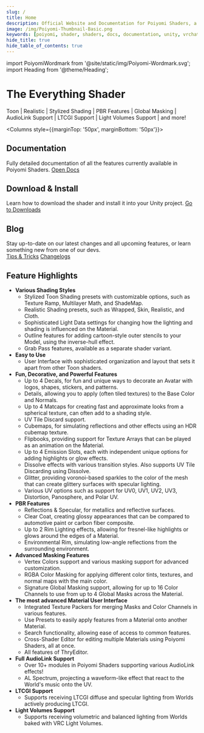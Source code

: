 ```yaml
---
slug: /
title: Home
description: Official Website and Documentation for Poiyomi Shaders, a free, feature-rich Toon and PBR shader for Unity with a specific focus on VRChat.
image: /img/Poiyomi-Thumbnail-Basic.png
keywords: [poiyomi, shader, shaders, docs, documentation, unity, vrchat, vrc, pbr, toon, realistic, stylized, shading]
hide_title: true
hide_table_of_contents: true
---
```

import PoiyomiWordmark from '@site/static/img/Poiyomi-Wordmark.svg';
import Heading from '@theme/Heading';

<!-- ![Poiyomi Shaders Wordmark](/img/Poiyomi-Toon-Wordmark_NoBG.png) -->

<div style={{textAlign: 'center', marginTop: '20px', marginBottom: '20px', marginLeft: '70px', marginRight: '70px'}}>
<PoiyomiWordmark />
</div>

<h1 style={{textAlign: 'center', fontSize: '40px', margin: '2px', fontWeight: 'bold'}}>
The Everything Shader
</h1>

<p style={{textAlign: 'center', fontSize: '15px', margin: '10px', fontWeight: 'normal'}}>
Toon |
Realistic |
Stylized Shading |
PBR Features |
Global Masking |
AudioLink Support |
LTCGI Support |
Light Volumes Support |
and more!
</p>

<Columns style={{marginTop: '50px', marginBottom: '50px'}}> 
  <Column className='text--center'>
    <Card>
      <CardHeader>
        <h2>Documentation</h2>
      </CardHeader>
      <CardImage cardImageUrl='/img/custom-icons/Icon_Books.png'/>
      <CardBody>
        Fully detailed documentation of all the features currently available in Poiyomi Shaders.
      </CardBody>
      <CardFooter>
        <a class="button button--block button--primary" href="/intro">Open Docs</a>
      </CardFooter>
    </Card>
  </Column>
  <Column className='text--center'>
    <Card>
      <CardHeader>
        <h2>Download & Install</h2>
      </CardHeader>
      <CardImage cardImageUrl='/img/custom-icons/Icon_Download.png'/>
      <CardBody>
        Learn how to download the shader and install it into your Unity project.
      </CardBody>
      <CardFooter>
        <a class="button button--block button--secondary" href="/download">Go to Downloads</a>
      </CardFooter>
    </Card>
  </Column>
  <Column className='text--center'>
    <Card>
      <CardHeader>
        <h2>Blog</h2>
      </CardHeader>
      <CardImage cardImageUrl='/img/custom-icons/Icon_News.png'/>
      <CardBody>
        Stay up-to-date on our latest changes and all upcoming features, or learn something new from one of our devs.
      </CardBody>
      <CardFooter>
        <div className='button-group button-group--block'>
          <a class="button button--block button--secondary" href="/blog">Tips & Tricks</a>
          <a class="button button--block button--secondary" href="/changelog">Changelogs</a>
        </div>
      </CardFooter>
    </Card>
  </Column>
</Columns>

## Feature Highlights
- **Various Shading Styles**
  - Stylized Toon Shading presets with customizable options, such as Texture Ramp, Multilayer Math, and ShadeMap.
  - Realistic Shading presets, such as Wrapped, Skin, Realistic, and Cloth.
  - Sophisticated Light Data settings for changing how the lighting and shading is influenced on the Material.
  - Outline features for adding cartoon-style outer stencils to your Model, using the inverse-hull effect.
  - Grab Pass features, available as a separate shader variant.
- **Easy to Use**
  - User Interface with sophisticated organization and layout that sets it apart from other Toon shaders.
- **Fun, Decorative, and Powerful Features**
  - Up to 4 Decals, for fun and unique ways to decorate an Avatar with logos, shapes, stickers, and patterns.
  - Details, allowing you to apply (often tiled textures) to the Base Color and Normals.
  - Up to 4 Matcaps for creating fast and approximate looks from a spherical texture, can often add to a shading style.
  - UV Tile Discard support.
  - Cubemaps, for simulating reflections and other effects using an HDR cubemap texture.
  - Flipbooks, providing support for Texture Arrays that can be played as an animation on the Material.
  - Up to 4 Emission Slots, each with independent unique options for adding highlights or glow effects.
  - Dissolve effects with various transition styles. Also supports UV Tile Discarding using Dissolve.
  - Glitter, providing voronoi-based sparkles to the color of the mesh that can create glittery surfaces with specular lighting.
  - Various UV options such as support for UV0, UV1, UV2, UV3, Distortion, Panosphere, and Polar UV.
- **PBR Features**
  - Reflections & Specular, for metallics and reflective surfaces.
  - Clear Coat, creating glossy appearances that can be compared to automotive paint or carbon fiber composite.
  - Up to 2 Rim Lighting effects, allowing for fresnel-like highlights or glows around the edges of a Material.
  - Environmental Rim, simulating low-angle reflections from the surrounding environment.
- **Advanced Masking Features**
  - Vertex Colors support and various masking support for advanced customization.
  - RGBA Color Masking for applying different color tints, textures, and normal maps with the main color.
  - Signature Global Masking support, allowing for up to 16 Color Channels to use from up to 4 Global Masks across the Material.
- **The most advanced Material User Interface**
  - Integrated Texture Packers for merging Masks and Color Channels in various features.
  - Use Presets to easily apply features from a Material onto another Material.
  - Search functionality, allowing ease of access to common features.
  - Cross-Shader Editor for editing multiple Materials using Poiyomi Shaders, all at once.
  - All features of ThryEditor.
- **Full AudioLink Support**
  - Over 10+ modules in Poiyomi Shaders supporting various AudioLink effects!
  - AL Spectrum, projecting a waveform-like effect that react to the World's music onto the UV.
- **LTCGI Support**
  - Supports receiving LTCGI diffuse and specular lighting from Worlds actively producing LTCGI.
- **Light Volumes Support**
  - Supports receiving volumetric and balanced lighting from Worlds baked with VRC Light Volumes.
